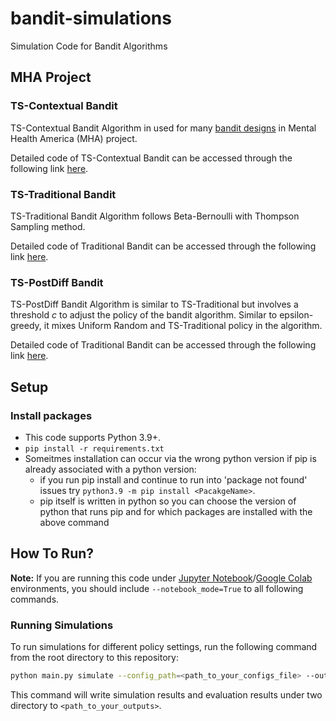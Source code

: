 # bandit-simulations
Simulation Code for Bandit Algorithms

## MHA Project
### TS-Contextual Bandit
TS-Contextual Bandit Algorithm in used for many [bandit designs](https://docs.google.com/spreadsheets/d/1KFP_gWkw4MinPCkz_qc4MFIB49jslPntWxhce8qRI8Y/edit#gid=0) in Mental Health America (MHA) project.

Detailed code of TS-Contextual Bandit can be accessed through the following link [here](https://github.com/pretendWhale/mooclet-engine/blob/a1310356785befd8928ba35b25a1d93b1f440d24/mooclet_engine/engine/policies.py#L466).

### TS-Traditional Bandit
TS-Traditional Bandit Algorithm follows Beta-Bernoulli with Thompson Sampling method.

Detailed code of Traditional Bandit can be accessed through the following link [here](https://github.com/pretendWhale/mooclet-engine/blob/a1310356785befd8928ba35b25a1d93b1f440d24/mooclet_engine/engine/policies.py#L1183).

### TS-PostDiff Bandit
TS-PostDiff Bandit Algorithm is similar to TS-Traditional but involves a threshold _c_ to adjust the policy of the bandit algorithm. Similar to epsilon-greedy, it mixes Uniform Random and TS-Traditional policy in the algorithm.

Detailed code of Traditional Bandit can be accessed through the following link [here](https://github.com/pretendWhale/mooclet-engine/blob/a1310356785befd8928ba35b25a1d93b1f440d24/mooclet_engine/engine/policies.py#L1183).

## Setup
### Install packages
* This code supports Python 3.9+.
* `pip install -r requirements.txt`
* Someitmes installation can occur via the wrong python version if pip is already associated with a python version:
  * if you run pip install and continue to run into 'package not found' issues try `python3.9 -m pip install <PacakgeName>`.
  * pip itself is written in python so you can choose the version of python that runs pip and 
    for which packages are installed with the above command

## How To Run?
__Note:__ If you are running this code under [Jupyter Notebook](https://jupyter.org/)/[Google Colab](https://colab.research.google.com/) environments, you should include `--notebook_mode=True` to all following commands.

### Running Simulations
To run simulations for different policy settings, run the following command from the root directory to this repository:

```bash
python main.py simulate --config_path=<path_to_your_configs_file> --output_path=<path_to_your_outputs> --checkpoint_path=<path_to_your_checkpoints>
```
This command will write simulation results and evaluation results under two directory to `<path_to_your_outputs>`.
